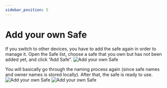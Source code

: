 ```yaml
---
sidebar_position: 5
---
```


# Add your own Safe
If you switch to other devices, you have to add the safe again in order to manage it. Open the Safe list, choose a safe that you own but has not been added yet, and click “Add Safe”.
![Add your own Safe](/img/pyxis-safe/add_own_safe_1.png)

You will basically go through the naming process again (since safe names and owner names is stored locally). After that, the safe is ready to use.
![Add your own Safe](/img/pyxis-safe/add_own_safe_2.png)
![Add your own Safe](/img/pyxis-safe/add_own_safe_3.png)
